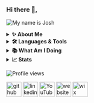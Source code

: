 ### Hi there 👋,

![My name is Josh ](https://arturssmirnovs.github.io/github-profile-readme-generator/images/banner.png)

<details>
    <summary><b>✨ About Me</b></summary><br/>
    &nbsp; Having lots of fun in creating this section
</details>

<details>
    <summary><b>🛠️ Languages & Tools</b></summary><br/>
    <img height=50 src="https://cdn.jsdelivr.net/gh/devicons/devicon/icons/python/python-original.svg"/><img height=50 src="https://cdn.jsdelivr.net/gh/devicons/devicon/icons/html5/html5-original.svg" /><img height=50 src="https://cdn.jsdelivr.net/gh/devicons/devicon/icons/css3/css3-original.svg" /><img height=50 src="https://cdn.jsdelivr.net/gh/devicons/devicon/icons/react/react-original.svg" /><img height=50 src="https://cdn.jsdelivr.net/gh/devicons/devicon/icons/git/git-plain.svg"/>
</details>

<details>
    <summary><b>📚 What Am I Doing</b></summary><br/>
    &nbsp;- 🔭 I’m currently working on My Programming Skills<br/>
    &nbsp;- 🌱 I’m currently learning React<br/>
    &nbsp;- 👯 I’m looking to collaborate on Github<br/>
    &nbsp;- 📫 How to reach me: my inbox<br/>
    &nbsp;- ⚡ Fun fact: I have 2 degrees<br/>
</details>

<details>
    <summary><b>📈 Stats</b></summary><br/>

[![trophy](https://github-profile-trophy.vercel.app/?username=joshjlgr)](https://github.com/ryo-ma/github-profile-trophy)

[![Top Langs](https://github-readme-stats.vercel.app/api/top-langs/?username=joshjlgr)](https://github.com/anuraghazra/github-readme-stats)

![GitHub stats](https://github-readme-stats.vercel.app/api?username=joshjlgr&show_icons=true)

![GitHub metrics](https://metrics.lecoq.io/joshjlgr)

![GitHub streak stats](https://github-readme-streak-stats.herokuapp.com/?user=joshjlgr)

</details>

![Profile views](https://gpvc.arturio.dev/joshjlgr)

[<img src='https://cdn.jsdelivr.net/npm/simple-icons@3.0.1/icons/github.svg' alt='github' height='40'>](https://github.com/joshjlgr) [<img src='https://cdn.jsdelivr.net/npm/simple-icons@3.0.1/icons/linkedin.svg' alt='linkedin' height='40'>](https://www.linkedin.com/in/https://www.linkedin.com/in/jlgrcopyright//) [<img src='https://cdn.jsdelivr.net/npm/simple-icons@3.0.1/icons/youtube.svg' alt='YouTube' height='40'>](https://www.youtube.com/channel/https://www.youtube.com/channel/UCyjG_gMpx7dkcbxf4kNKa1Q) [<img src='https://cdn.jsdelivr.net/npm/simple-icons@3.0.1/icons/icloud.svg' alt='website' height='40'>](https://www.thecn.com/JG282) [<img src='https://cdn.jsdelivr.net/npm/simple-icons@3.0.1/icons/wix.svg' alt='wix' height='40'>](https://joshinbox.wixsite.com/jlgr)

